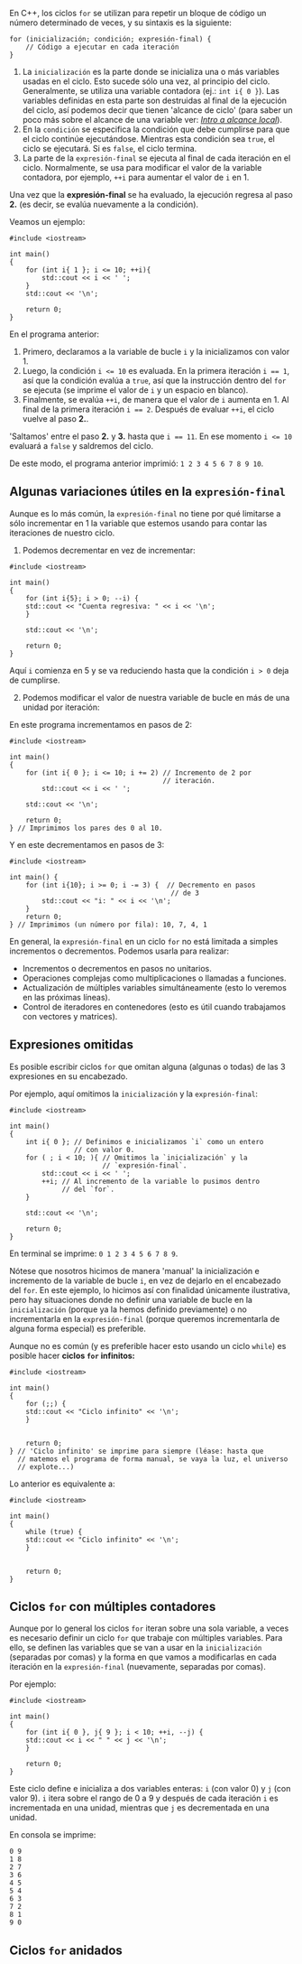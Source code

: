 En C++, los ciclos `for` se utilizan para repetir un bloque de código un número determinado de veces, y su sintaxis es la siguiente:
```
for (inicialización; condición; expresión-final) {
    // Código a ejecutar en cada iteración
}
```
1. La `inicialización` es la parte donde se inicializa una o más variables usadas en el ciclo. Esto sucede sólo una vez, al principio del ciclo. Generalmente, se utiliza una variable contadora (ej.: `int i{ 0 }`). Las variables definidas en esta parte son destruidas al final de la ejecución del ciclo, así podemos decir que tienen 'alcance de ciclo' (para saber un poco más sobre el alcance de una variable ver: [*Intro a alcance local*](../1.3_Funciones_basicas/3_Intro_a_alcance_local.md)).
2. En la `condición` se especifica la condición que debe cumplirse para que el ciclo continúe ejecutándose. Mientras esta condición sea `true`, el ciclo se ejecutará. Si es `false`, el ciclo termina.
3. La parte de la `expresión-final` se ejecuta al final de cada iteración en el ciclo. Normalmente, se usa para modificar el valor de la variable contadora, por ejemplo, `++i` para aumentar el valor de `i` en 1.

Una vez que la **expresión-final** se ha evaluado, la ejecución regresa al paso **2.** (es decir, se evalúa nuevamente a la condición).

Veamos un ejemplo:
```
#include <iostream>

int main()
{
    for (int i{ 1 }; i <= 10; ++i){
        std::cout << i << ' ';
    }
    std::cout << '\n';

    return 0;
}
```
En el programa anterior:
1. Primero, declaramos a la variable de bucle `i` y la inicializamos con valor 1.
2. Luego, la condición `i <= 10` es evaluada. En la primera iteración `i == 1`, así que la condición evalúa a `true`, así que la instrucción dentro del `for` se ejecuta (se imprime el valor de `i` y un espacio en blanco).
3. Finalmente, se evalúa `++i`, de manera que el valor de `i` aumenta en 1. Al final de la primera iteración `i == 2`. Después de evaluar `++i`, el ciclo vuelve al paso **2.**.

'Saltamos' entre el paso **2.** y **3.** hasta que `i == 11`. En ese momento `i <= 10` evaluará a `false` y saldremos del ciclo.

De este modo, el programa anterior imprimió: `1 2 3 4 5 6 7 8 9 10`.

## Algunas variaciones útiles en la `expresión-final`

Aunque es lo más común, la `expresión-final` no tiene por qué limitarse a sólo incrementar en 1 la variable que estemos usando para contar las iteraciones de nuestro ciclo.

1. Podemos decrementar en vez de incrementar:
```
#include <iostream>

int main()
{
    for (int i{5}; i > 0; --i) {
    std::cout << "Cuenta regresiva: " << i << '\n';
    }

    std::cout << '\n';

    return 0;
}
```
Aquí `i` comienza en 5 y se va reduciendo hasta que la condición `i > 0` deja de cumplirse.

2. Podemos modificar el valor de nuestra variable de bucle en más de una unidad por iteración:

En este programa incrementamos en pasos de 2:
```
#include <iostream>

int main()
{
    for (int i{ 0 }; i <= 10; i += 2) // Incremento de 2 por
                                      // iteración.
        std::cout << i << ' ';

    std::cout << '\n';

    return 0;
} // Imprimimos los pares des 0 al 10.
```

Y en este decrementamos en pasos de 3:
```
#include <iostream>

int main() {
    for (int i{10}; i >= 0; i -= 3) {  // Decremento en pasos 
                                        // de 3
        std::cout << "i: " << i << '\n';
    }
    return 0;
} // Imprimimos (un número por fila): 10, 7, 4, 1
```

En general, la `expresión-final` en un ciclo `for` no está limitada a simples incrementos o decrementos. Podemos usarla para realizar:
* Incrementos o decrementos en pasos no unitarios.
* Operaciones complejas como multiplicaciones o llamadas a funciones.
* Actualización de múltiples variables simultáneamente (esto lo veremos en las próximas líneas).
* Control de iteradores en contenedores (esto es útil cuando trabajamos con vectores y matrices).

## Expresiones omitidas

Es posible escribir ciclos `for` que omitan alguna (algunas o todas) de las 3 expresiones en su encabezado.

Por ejemplo, aquí omitimos la `inicialización` y la `expresión-final`:
```
#include <iostream>

int main()
{
    int i{ 0 }; // Definimos e inicializamos `i` como un entero
                // con valor 0.
    for ( ; i < 10; ){ // Omitimos la `inicialización` y la 
                       // `expresión-final`.
        std::cout << i << ' ';
        ++i; // Al incremento de la variable lo pusimos dentro
             // del `for`.
    }

    std::cout << '\n';

    return 0;
}
```
En terminal se imprime: `0 1 2 3 4 5 6 7 8 9`.

Nótese que nosotros hicimos de manera 'manual' la inicialización e incremento de la variable de bucle `i`, en vez de dejarlo en el encabezado del `for`. En este ejemplo, lo hicimos así con finalidad únicamente ilustrativa, pero hay situaciones donde no definir una variable de bucle en la `inicialización` (porque ya la hemos definido previamente) o no incrementarla en la `expresión-final` (porque queremos incrementarla de alguna forma especial) es preferible.

Aunque no es común (y es preferible hacer esto usando un ciclo `while`) es posible hacer **ciclos `for` infinitos:**
```
#include <iostream>

int main()
{
    for (;;) {
    std::cout << "Ciclo infinito" << '\n';
    }


    return 0;
} // 'Ciclo infinito' se imprime para siempre (léase: hasta que
  // matemos el programa de forma manual, se vaya la luz, el universo
  // explote...)
```
Lo anterior es equivalente a:
```
#include <iostream>

int main()
{
    while (true) {
    std::cout << "Ciclo infinito" << '\n';
    }


    return 0;
} 
```

## Ciclos `for` con múltiples contadores

Aunque por lo general los ciclos `for` iteran sobre una sola variable, a veces es necesario definir un ciclo `for` que trabaje con múltiples variables. Para ello, se definen las variables que se van a usar en la `inicialización` (separadas por comas) y la forma en que vamos a modificarlas en cada iteración en la `expresión-final` (nuevamente, separadas por comas). 

Por ejemplo:
```
#include <iostream>

int main()
{
    for (int i{ 0 }, j{ 9 }; i < 10; ++i, --j) {
    std::cout << i << " " << j << '\n';
    }

    return 0;
} 
```
Este ciclo define e inicializa a dos variables enteras: `i` (con valor 0) y `j` (con valor 9). `i` itera sobre el rango de 0 a 9 y después de cada iteración `i` es incrementada en una unidad, mientras que `j` es decrementada en una unidad.

En consola se imprime:
```
0 9
1 8
2 7
3 6
4 5
5 4
6 3
7 2
8 1
9 0
```

## Ciclos `for` anidados

